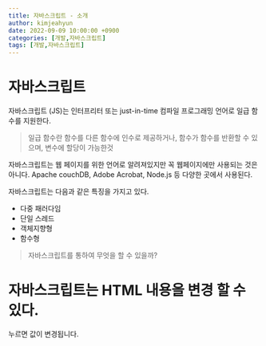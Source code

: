 ```yaml
---
title: 자바스크립트 - 소개
author: kimjeahyun
date: 2022-09-09 10:00:00 +0900
categories: [개발,자바스크립트]
tags: [개발,자바스크립트]
---
```


# 자바스크립트

자바스크립트 (JS)는 인터프리터 또는 just-in-time 컴파일 프로그래밍 언어로 일급 함수를 지원한다.

>일급 함수란  함수를 다른 함수에 인수로 제공하거나, 함수가 함수를 반환할 수 있으며, 변수에 할당이 가능한것

자바스크립트는 웹 페이지를 위한 언어로 알려져있지만 꼭 웹페이지에만 사용되는 것은 아니다. Apache couchDB, Adobe Acrobat, Node.js 등 다양한 곳에서 사용된다.

자바스크립트는 다음과 같은 특징을 가지고 있다.
-   다중 패러다임
-   단일 스레드
-   객체지향형
-   함수형

> 자바스크립트를 통하여 무엇을 할 수 있을까?


# 자바스크립트는 HTML 내용을 변경 할 수 있다.



<div id="TEST_20220909">
    누르면 값이 변경됩니다.
</div>


<script>

    var divObject = document.getElementById("TEST_20220909");

    divObject.addEventListener("click",()=>{
        divObject.innerHTML = "Changed";
    });

    
</script>